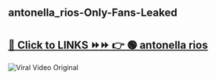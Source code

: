 
 ## antonella_rios-Only-Fans-Leaked

# <h2><a href="https://clipsfans.com/antonella_rios&ref=git">🔗 Click to LINKS ⏩⏩ 👉 🟢 antonella rios </a></h2>

<a href="https://clipsfans.com/antonella_rios&ref=git" rel="nofollow" data-target="animated-image.originalLink"><img src="https://i.ibb.co.com/xMMVF88/686577567.gif" alt="Viral Video Original" style="max-width: 100%; display: inline-block;" data-target="animated-image.originalImage"></a>
